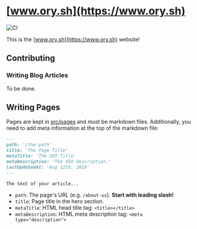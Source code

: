 # [www.ory.sh](https://www.ory.sh)

![CI](https://github.com/ory/web/workflows/CI/badge.svg?branch=master)

This is the [www.ory.sh](https://www.ory.sh) website!

## Contributing

### Writing Blog Articles

To be done.

## Writing Pages

Pages are kept in [src/pages](src/pages) and must be markdown files. Additionally, you need to add meta information at the top of the markdown file:

```md
---
path: '/the-path'
title: 'The Page Title'
metaTitle: 'The SEO Title'
metaDescription: 'The SEO Description.'
lastUpdatedAt: 'Aug 12th, 2019'
---

The text of your article...
```

* `path`: The page's URL (e.g. `/about-us`). **Start with leading slash!**
* `title`: Page title in the hero section.
* `metaTitle`: HTML head title tag: `<title></title>`
* `metaDescription`: HTML meta description tag: `<meta type="description">`
